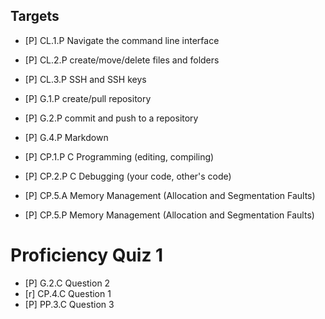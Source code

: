 
## Targets

- [P] CL.1.P      Navigate the command line interface
- [P] CL.2.P     create/move/delete files and folders
- [P] CL.3.P     SSH and SSH keys

- [P] G.1.P       create/pull repository
- [P] G.2.P       commit and push to a repository
- [P] G.4.P       Markdown

- [P] CP.1.P      C Programming (editing, compiling)
- [P] CP.2.P     C Debugging (your code, other's code)
- [P] CP.5.A    Memory Management (Allocation and Segmentation Faults)
- [P] CP.5.P    Memory Management (Allocation and Segmentation Faults)
# Proficiency Quiz 1

- [P] G.2.C  Question 2
- [r] CP.4.C Question 1
- [P] PP.3.C   Question 3
